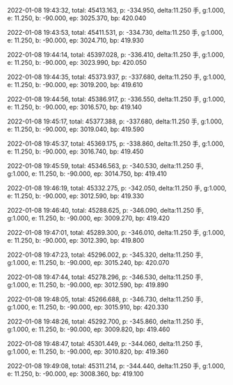 2022-01-08 19:43:32, total: 45413.163, p: -334.950, delta:11.250 手, g:1.000, e: 11.250, b: -90.000, ep: 3025.370, bp: 420.040

2022-01-08 19:43:53, total: 45411.531, p: -334.730, delta:11.250 手, g:1.000, e: 11.250, b: -90.000, ep: 3024.710, bp: 419.930

2022-01-08 19:44:14, total: 45397.028, p: -336.410, delta:11.250 手, g:1.000, e: 11.250, b: -90.000, ep: 3023.990, bp: 420.050

2022-01-08 19:44:35, total: 45373.937, p: -337.680, delta:11.250 手, g:1.000, e: 11.250, b: -90.000, ep: 3019.200, bp: 419.610

2022-01-08 19:44:56, total: 45386.917, p: -336.550, delta:11.250 手, g:1.000, e: 11.250, b: -90.000, ep: 3016.570, bp: 419.140

2022-01-08 19:45:17, total: 45377.388, p: -337.680, delta:11.250 手, g:1.000, e: 11.250, b: -90.000, ep: 3019.040, bp: 419.590

2022-01-08 19:45:37, total: 45369.175, p: -338.860, delta:11.250 手, g:1.000, e: 11.250, b: -90.000, ep: 3016.740, bp: 419.450

2022-01-08 19:45:59, total: 45346.563, p: -340.530, delta:11.250 手, g:1.000, e: 11.250, b: -90.000, ep: 3014.750, bp: 419.410

2022-01-08 19:46:19, total: 45332.275, p: -342.050, delta:11.250 手, g:1.000, e: 11.250, b: -90.000, ep: 3012.590, bp: 419.330

2022-01-08 19:46:40, total: 45288.625, p: -346.090, delta:11.250 手, g:1.000, e: 11.250, b: -90.000, ep: 3009.270, bp: 419.420

2022-01-08 19:47:01, total: 45289.300, p: -346.010, delta:11.250 手, g:1.000, e: 11.250, b: -90.000, ep: 3012.390, bp: 419.800

2022-01-08 19:47:23, total: 45296.002, p: -345.320, delta:11.250 手, g:1.000, e: 11.250, b: -90.000, ep: 3015.240, bp: 420.070

2022-01-08 19:47:44, total: 45278.296, p: -346.530, delta:11.250 手, g:1.000, e: 11.250, b: -90.000, ep: 3012.590, bp: 419.890

2022-01-08 19:48:05, total: 45266.688, p: -346.730, delta:11.250 手, g:1.000, e: 11.250, b: -90.000, ep: 3015.910, bp: 420.330

2022-01-08 19:48:26, total: 45292.700, p: -345.860, delta:11.250 手, g:1.000, e: 11.250, b: -90.000, ep: 3009.820, bp: 419.460

2022-01-08 19:48:47, total: 45301.449, p: -344.060, delta:11.250 手, g:1.000, e: 11.250, b: -90.000, ep: 3010.820, bp: 419.360

2022-01-08 19:49:08, total: 45311.214, p: -344.440, delta:11.250 手, g:1.000, e: 11.250, b: -90.000, ep: 3008.360, bp: 419.100